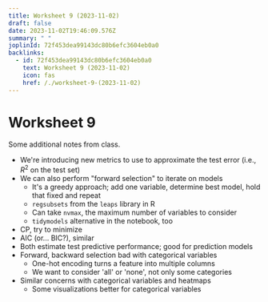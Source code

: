 ```yaml
---
title: Worksheet 9 (2023-11-02)
draft: false
date: 2023-11-02T19:46:09.576Z
summary: " "
joplinId: 72f453dea99143dc80b6efc3604eb0a0
backlinks:
  - id: 72f453dea99143dc80b6efc3604eb0a0
    text: Worksheet 9 (2023-11-02)
    icon: fas
    href: /./worksheet-9-(2023-11-02)
---
```


# Worksheet 9

Some additional notes from class.

- We're introducing new metrics to use to approximate the test error (i.e., $R^2$ on the test set)
- We can also perform "forward selection" to iterate on models
  - It's a greedy approach; add one variable, determine best model, hold that fixed and repeat
  - `regsubsets` from the `leaps` library in R
  - Can take `nvmax`, the maximum number of variables to consider
  - `tidymodels` alternative in the notebook, too
- CP, try to minimize
- AIC (or... BIC?), similar
- Both estimate test predictive performance; good for prediction models
- Forward, backward selection bad with categorical variables
  - One-hot encoding turns a feature into multiple columns
  - We want to consider 'all' or 'none', not only some categories
- Similar concerns with categorical variables and heatmaps
  - Some visualizations better for categorical variables

